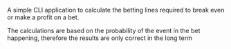 A simple CLI application to calculate the betting lines
    required to break even or make a profit
    on a bet.

The calculations are based on the probability of
    the event in the bet happening, therefore
    the results are only correct in the long term